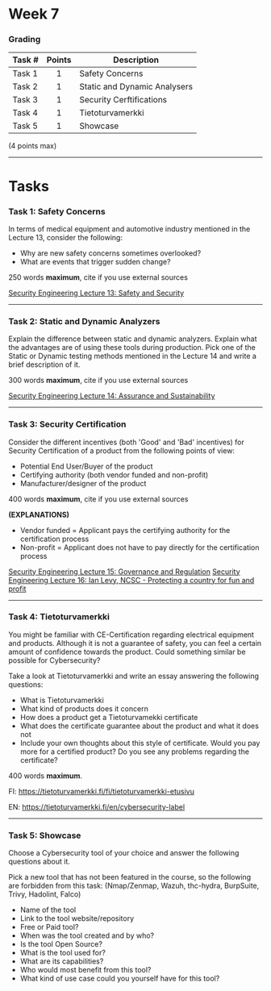 # Week 7

### Grading

Task #|Points|Description|
-----|:---:|----------|
Task 1 | 1 | Safety Concerns
Task 2 | 1 | Static and Dynamic Analysers 
Task 3 | 1 | Security Cerftifications
Task 4 | 1 | Tietoturvamerkki
Task 5 | 1 | Showcase

(4 points max)

---

# Tasks

### Task 1: Safety Concerns

In terms of medical equipment and automotive industry mentioned in the Lecture 13, consider the following: 

- Why are new safety concerns sometimes overlooked? 
- What are events that trigger sudden change? 

250 words **maximum**, cite if you use external sources 

[Security Engineering Lecture 13: Safety and Security](https://www.youtube.com/watch?v=uZkQtnHKcJ4) 

---

### Task 2: Static and Dynamic Analyzers

Explain the difference between static and dynamic analyzers. Explain what the advantages are of using these tools during production.  Pick one of the Static or Dynamic testing methods mentioned in the Lecture 14 and write a brief description of it. 

300 words **maximum**, cite if you use external sources 

[Security Engineering Lecture 14: Assurance and Sustainability](https://www.youtube.com/watch?v=cmWQF2FDlG8) 

---

### Task 3: Security Certification

Consider the different incentives (both 'Good' and 'Bad' incentives) for Security Certification of a product from the following points of view:

- Potential End User/Buyer of the product 
- Certifying authority (both vendor funded and non-profit) 
- Manufacturer/designer of the product 

400 words **maximum**, cite if you use external sources 

**(EXPLANATIONS)**

- Vendor funded = Applicant pays the certifying authority for the certification process 
- Non-profit = Applicant does not have to pay directly for the certification process 


[Security Engineering Lecture 15: Governance and Regulation](https://www.youtube.com/watch?v=PdMzMHizEaE) 
[Security Engineering Lecture 16: Ian Levy, NCSC - Protecting a country for fun and profit](https://www.youtube.com/watch?v=qv6SS5FhdUk) 

---

### Task 4: Tietoturvamerkki

You might be familiar with CE-Certification regarding electrical equipment and products. Although it is not a guarantee of safety, you can feel a certain amount of confidence towards the product. Could something similar be possible for Cybersecurity? 

Take a look at Tietoturvamerkki and write an essay answering the following questions: 

- What is Tietoturvamerkki 
- What kind of products does it concern 
- How does a product get a Tietoturvamekki certificate 
- What does the certificate guarantee about the product and what it does not 
- Include your own thoughts about this style of certificate. Would you pay more for a certified product? Do you see any problems regarding the certificate? 

400 words **maximum**. 
 

FI: https://tietoturvamerkki.fi/fi/tietoturvamerkki-etusivu 

EN: https://tietoturvamerkki.fi/en/cybersecurity-label 


---

### Task 5: Showcase

Choose a Cybersecurity tool of your choice and answer the following questions about it.

Pick a new tool that has not been featured in the course, so the following are forbidden from this task: (Nmap/Zenmap, Wazuh, thc-hydra, BurpSuite, Trivy, Hadolint, Falco)

- Name of the tool
- Link to the tool website/repository
- Free or Paid tool?
- When was the tool created and by who?
- Is the tool Open Source?
- What is the tool used for?
- What are its capabilities?
- Who would most benefit from this tool?
- What kind of use case could you yourself have for this tool?

